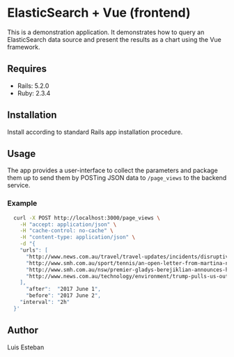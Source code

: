 # ElasticSearch + Vue (frontend)

This is a demonstration application.  It demonstrates how to query an ElasticSearch data source and present the results as a chart using the Vue framework.

## Requires

* Rails: 5.2.0
* Ruby:  2.3.4

## Installation

Install according to standard Rails app installation procedure.

## Usage

The app provides a user-interface to collect the parameters and package them up to send them by POSTing JSON data to `/page_views` to the backend service.

### Example

```bash
  curl -X POST http://localhost:3000/page_views \
    -H "accept: application/json" \
    -H "cache-control: no-cache" \
    -H "content-type: application/json" \
    -d "{
    "urls": [
      "http://www.news.com.au/travel/travel-updates/incidents/disruptive-passenger-grounds-flight-after-storming-cockpit/news-story/5949c1e9542df41fb89e6cdcdc16b615",
      "http://www.smh.com.au/sport/tennis/an-open-letter-from-martina-navratilova-to-margaret-court-arena-20170601-gwhuyx.html",
      "http://www.smh.com.au/nsw/premier-gladys-berejiklian-announces-housing-affordability-reforms-20170601-gwi0jn.html",
      "http://www.news.com.au/technology/environment/trump-pulls-us-out-of-paris-climate-agreement/news-story/f5c30a07c595a10a81d67611d0515a0a"
    ],
      "after":  "2017 June 1",
      "before": "2017 June 2",
    "interval": "2h"
  }'
```

## Author

Luis Esteban
